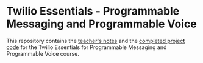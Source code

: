 # Twilio Essentials - Programmable Messaging and Programmable Voice

This repository contains the [teacher's notes](./notes.md) and the [completed project code](./code/phonemo) for the Twilio Essentials for Programmable Messaging and Programmable Voice course.
